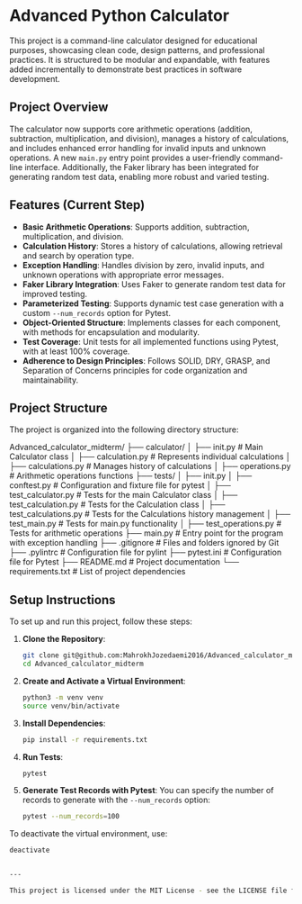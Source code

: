 # Advanced Python Calculator

This project is a command-line calculator designed for educational purposes, showcasing clean code, design patterns, and professional practices. It is structured to be modular and expandable, with features added incrementally to demonstrate best practices in software development.

## Project Overview

The calculator now supports core arithmetic operations (addition, subtraction, multiplication, and division), manages a history of calculations, and includes enhanced error handling for invalid inputs and unknown operations. A new `main.py` entry point provides a user-friendly command-line interface. Additionally, the Faker library has been integrated for generating random test data, enabling more robust and varied testing.

## Features (Current Step)

- **Basic Arithmetic Operations**: Supports addition, subtraction, multiplication, and division.
- **Calculation History**: Stores a history of calculations, allowing retrieval and search by operation type.
- **Exception Handling**: Handles division by zero, invalid inputs, and unknown operations with appropriate error messages.
- **Faker Library Integration**: Uses Faker to generate random test data for improved testing.
- **Parameterized Testing**: Supports dynamic test case generation with a custom `--num_records` option for Pytest.
- **Object-Oriented Structure**: Implements classes for each component, with methods for encapsulation and modularity.
- **Test Coverage**: Unit tests for all implemented functions using Pytest, with at least 100% coverage.
- **Adherence to Design Principles**: Follows SOLID, DRY, GRASP, and Separation of Concerns principles for code organization and maintainability.

## Project Structure

The project is organized into the following directory structure:

Advanced_calculator_midterm/ ├── calculator/ │ ├── init.py # Main Calculator class │ ├── calculation.py # Represents individual calculations │ ├── calculations.py # Manages history of calculations │ ├── operations.py # Arithmetic operations functions ├── tests/ │ ├── init.py │ ├── conftest.py # Configuration and fixture file for pytest │ ├── test_calculator.py # Tests for the main Calculator class │ ├── test_calculation.py # Tests for the Calculation class │ ├── test_calculations.py # Tests for the Calculations history management │ ├── test_main.py # Tests for main.py functionality │ ├── test_operations.py # Tests for arithmetic operations ├── main.py # Entry point for the program with exception handling ├── .gitignore # Files and folders ignored by Git ├── .pylintrc # Configuration file for pylint ├── pytest.ini # Configuration file for Pytest ├── README.md # Project documentation └── requirements.txt # List of project dependencies


## Setup Instructions

To set up and run this project, follow these steps:

1. **Clone the Repository**:
    ```bash
    git clone git@github.com:MahrokhJozedaemi2016/Advanced_calculator_midterm.git
    cd Advanced_calculator_midterm
    ```

2. **Create and Activate a Virtual Environment**:
    ```bash
    python3 -m venv venv
    source venv/bin/activate
    ```

3. **Install Dependencies**:
    ```bash
    pip install -r requirements.txt
    ```

4. **Run Tests**:
    ```bash
    pytest
    ```

5. **Generate Test Records with Pytest**:
    You can specify the number of records to generate with the `--num_records` option:
    ```bash
    pytest --num_records=100
    ```

To deactivate the virtual environment, use:
```bash
deactivate


---

This project is licensed under the MIT License - see the LICENSE file for details.
